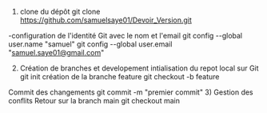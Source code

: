 1. clone du dépôt
   git clone https://github.com/samuelsaye01/Devoir_Version.git

-configuration de l'identité Git avec le nom et l'email
git config --global user.name "samuel"
git config --global user.email "samuel.saye01@gmail.com"

2. Création de branches et developement
   intialisation du repot local sur Git
   git init
   création de la branche feature
   git checkout -b feature

Commit des changements
git commit -m "premier commit" 3) Gestion des conflits
Retour sur la branch main
git checkout main
